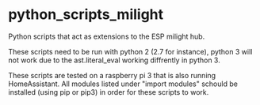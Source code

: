 # python_scripts_milight
Python scripts that act as extensions to the ESP milight hub.

These scripts need to be run with python 2 (2.7 for instance), python 3 will not work due to the ast.literal_eval working diffrently in python 3.

These scripts are tested on a raspberry pi 3 that is also running HomeAssistant.
All modules listed under "import modules" schould be installed (using pip or pip3) in order for these scripts to work.
